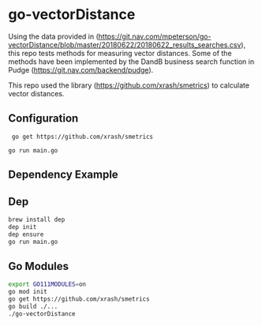 # go-vectorDistance

Using the data provided in (https://git.nav.com/mpeterson/go-vectorDistance/blob/master/20180622/20180622_results_searches.csv), this repo tests methods for measuring vector distances. Some of the methods have been implemented by the DandB business search function in Pudge (https://git.nav.com/backend/pudge).

This repo used the library (https://github.com/xrash/smetrics) to calculate vector distances.

## Configuration
 ` go get https://github.com/xrash/smetrics`


  `go run main.go`

## Dependency Example

## Dep

```bash
brew install dep
dep init
dep ensure
go run main.go
```

## Go Modules
```bash
export GO111MODULES=on
go mod init
go get https://github.com/xrash/smetrics
go build ./...
./go-vectorDistance
```
